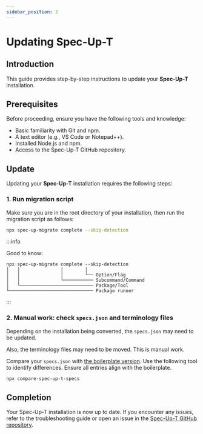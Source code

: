 ```yaml
---
sidebar_position: 2
---
```



# Updating Spec-Up-T

## Introduction

This guide provides step-by-step instructions to update your **Spec-Up-T** installation.

## Prerequisites

Before proceeding, ensure you have the following tools and knowledge:

- Basic familiarity with Git and npm.
- A text editor (e.g., VS Code or Notepad++).
- Installed Node.js and npm.
- Access to the Spec-Up-T GitHub repository.

## Update

Updating your **Spec-Up-T** installation requires the following steps:

### 1. Run migration script

Make sure you are in the root directory of your installation, then run the migration script as follows:

```bash
npx spec-up-migrate complete --skip-detection
```

:::info

Good to know:

```
npx spec-up-migrate complete --skip-detection
│   │               │        │
│   │               │        └── Option/Flag
│   │               └─────────── Subcommand/Command
│   └─────────────────────────── Package/Tool
└─────────────────────────────── Package runner
```
:::




### 2. Manual work: check `specs.json` and terminology files

Depending on the installation being converted, the `specs.json` may need to be updated.

Also, the terminology files may need to be moved. This is manual work.

Compare your `specs.json` with [the boilerplate version](https://github.com/trustoverip/spec-up-t/blob/master/src/install-from-boilerplate/boilerplate/specs.json). Use the following tool to identify differences. Ensure all entries align with the boilerplate.

```bash
npx compare-spec-up-t-specs
```





## Completion

Your Spec-Up-T installation is now up to date. If you encounter any issues, refer to the troubleshooting guide or open an issue in the [Spec-Up-T GitHub repository](https://github.com/trustoverip/spec-up-t-starter-pack/issues).



